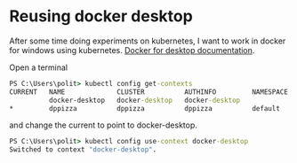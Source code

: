 # Reusing docker desktop 

After some time doing experiments on kubernetes, I want to work in docker for windows using kubernetes.
[Docker for desktop documentation](https://docs.docker.com/desktop/kubernetes/).

Open a terminal

```cmd
PS C:\Users\polit> kubectl config get-contexts
CURRENT   NAME             CLUSTER          AUTHINFO         NAMESPACE
          docker-desktop   docker-desktop   docker-desktop
*         dppizza          dppizza          dppizza          default


```

and change the current to point to docker-desktop.

```cmd
PS C:\Users\polit> kubectl config use-context docker-desktop
Switched to context "docker-desktop".
```

